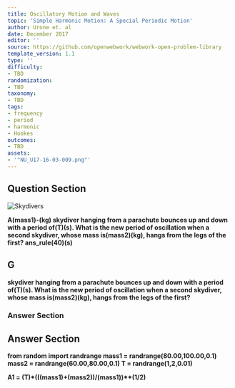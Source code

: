 ```yaml
---
title: Oscillatory Motion and Waves
topic: 'Simple Harmonic Motion: A Special Periodic Motion'
author: Urone et. al
date: December 2017
editor: ''
source: https://github.com/openwebwork/webwork-open-problem-library
template_version: 1.1
type: ''
difficulty:
- TBD
randomization:
- TBD
taxonomy:
- TBD
tags:
- frequency
- period
- harmonic
- Hookes
outcomes:
- TBD
assets:
- '"NU_U17-16-03-009.png"'
---
```


## Question Section 

![Skydivers]("NU_U17-16-03-009.png")

<b>
A(mass1)-(kg) skydiver hanging from a parachute bounces up and down with a period of(T)(s). What is the new period of oscillation when a second skydiver, whose mass is(mass2)(kg), hangs from the legs of the first?
ans_rule(40)(s)

## G
skydiver hanging from a parachute bounces up and down with a period of(T)(s). What is the new period of oscillation when a second skydiver, whose mass is(mass2)(kg), hangs from the legs of the first?
### Answer Section


## Answer Section

from random import randrange
mass1 = randrange(80.00,100.00,0.1) 
mass2 = randrange(60.00,80.00,0.1) 
T = randrange(1,2,0.01)

A1 = (T)*(((mass1)+(mass2))/(mass1))**(1/2)